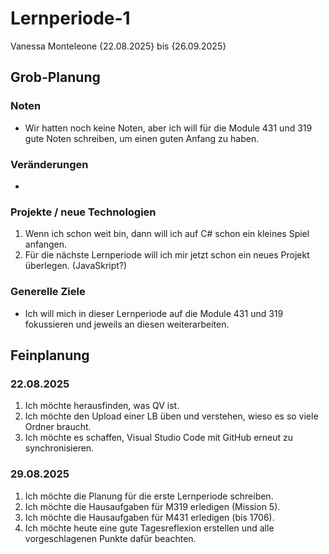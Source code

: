 # Lernperiode-1
Vanessa Monteleone
{22.08.2025} bis {26.09.2025}
## Grob-Planung
### Noten
- Wir hatten noch keine Noten, aber ich will für die Module 431 und 319 gute Noten schreiben, um einen guten Anfang zu haben.
### Veränderungen
-
### Projekte / neue Technologien
1. Wenn ich schon weit bin, dann will ich auf C# schon ein kleines Spiel anfangen.
2. Für die nächste Lernperiode will ich mir jetzt schon ein neues Projekt überlegen. (JavaSkript?)
### Generelle Ziele
- Ich will mich in dieser Lernperiode auf die Module 431 und 319 fokussieren und jeweils an diesen weiterarbeiten.
## Feinplanung
### 22.08.2025
1. Ich möchte herausfinden, was QV ist.
2. Ich möchte den Upload einer LB üben und verstehen, wieso es so viele Ordner braucht.
3. Ich möchte es schaffen, Visual Studio Code mit GitHub erneut zu synchronisieren.
### 29.08.2025
1. Ich möchte die Planung für die erste Lernperiode schreiben.
2. Ich möchte die Hausaufgaben für M319 erledigen (Mission 5).
3. Ich möchte die Hausaufgaben für M431 erledigen (bis 1706).
4. Ich möchte heute eine gute Tagesreflexion erstellen und alle vorgeschlagenen Punkte dafür beachten.
